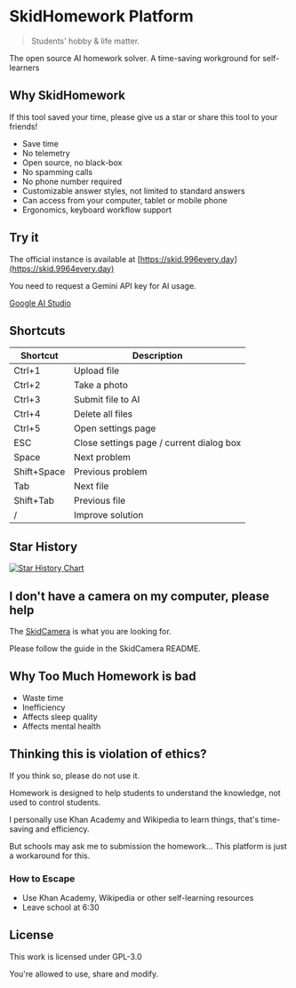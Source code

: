 # SkidHomework Platform

> Students' hobby & life matter.

The open source AI homework solver. A time-saving workground for self-learners

## Why SkidHomework

If this tool saved your time, please give us a star or share this tool to your friends!

- Save time
- No telemetry
- Open source, no black-box
- No spamming calls
- No phone number required
- Customizable answer styles, not limited to standard answers
- Can access from your computer, tablet or mobile phone
- Ergonomics, keyboard workflow support

## Try it

The official instance is available at [https://skid.996every.day](https://skid.9964every.day)

You need to request a Gemini API key for AI usage.

[Google AI Studio](https://aistudio.google.com/api-keys)

## Shortcuts

| Shortcut    | Description                              |
| ----------- | ---------------------------------------- |
| Ctrl+1      | Upload file                              |
| Ctrl+2      | Take a photo                             |
| Ctrl+3      | Submit file to AI                        |
| Ctrl+4      | Delete all files                         |
| Ctrl+5      | Open settings page                       |
| ESC         | Close settings page / current dialog box |
| Space       | Next problem                             |
| Shift+Space | Previous problem                         |
| Tab         | Next file                                |
| Shift+Tab   | Previous file                            |
| /           | Improve solution                         |

## Star History

[![Star History Chart](https://api.star-history.com/svg?repos=cubewhy/skid-homework&type=Date)](https://www.star-history.com/#cubewhy/skid-homework&Date)

## I don't have a camera on my computer, please help

The [SkidCamera](https://github.com/996-ai/SkidCamera)
is what you are looking for.

Please follow the guide in the SkidCamera README.

## Why Too Much Homework is bad

- Waste time
- Inefficiency
- Affects sleep quality
- Affects mental health

## Thinking this is violation of ethics?

If you think so, please do not use it.

Homework is designed to help students to understand the knowledge,
not used to control students.

I personally use Khan Academy and Wikipedia to learn things,
that's time-saving and efficiency.

But schools may ask me to submission the homework...
This platform is just a workaround for this.

### How to Escape

- Use Khan Academy, Wikipedia or other self-learning resources
- Leave school at 6:30

## License

This work is licensed under GPL-3.0

You're allowed to use, share and modify.
